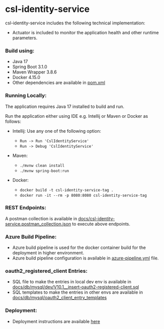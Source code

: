 # csl-identity-service

csl-identity-service includes the following technical implementation:

* Actuator is included to monitor the application health and other runtime parameters.

### Build using:

* Java 17
* Spring Boot 3.1.0
* Maven Wrapper 3.8.6
* Docker 4.15.0
* Other dependencies are available in [pom.xml](pom.xml)

### Running Locally:

The application requires Java 17 installed to build and run.

Run the application either using IDE e.g. Intellij or Maven or Docker as follows:

* Intellij: Use any one of the following option:
  * `` Run -> Run 'CslIdentityService' ``
  * `` Run -> Debug 'CslIdentityService' ``

* Maven:
  * `` ./mvnw clean install ``
  * `` ./mvnw spring-boot:run ``

* Docker:
    * `` docker build -t csl-identity-service-tag . ``
    * `` docker run -it --rm -p 8080:8080 csl-identity-service-tag ``

### REST Endpoints:

A postman collection is available in [docs/csl-identity-service.postman_collection.json](docs/postman_collection/csl-identity-service.postman_collection.json) to execute above endpoints.

### Azure Build Pipeline:

* Azure build pipeline is used for the docker container build for the deployment in higher environment.
* Azure build pipeline configuration is available in [azure-pipeline.yml](azure-pipelines.yml) file.

### oauth2_registered_client Entries:

* SQL file to make the entries in local dev env is available in [docs/db/mysql/dev/V10.1__insert-oauth2-registered-client.sql](docs/db/mysql/dev/V10.1__insert-oauth2-registered-client.sql)
* SQL templates to make the entries in other envs are available in [docs/db/mysql/oauth2_client_entry_templates](docs/db/mysql/oauth2_client_entry_templates)

### Deployment:

* Deployment instructions are available [here](https://cshrdigitalandanalysis.atlassian.net/wiki/spaces/LPG/pages/3770777602/Deployment+Process)
